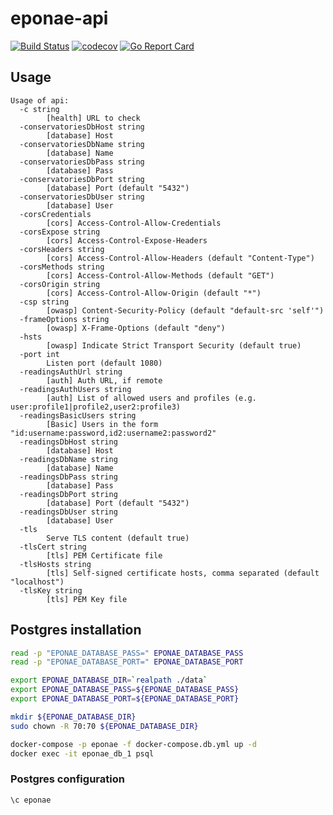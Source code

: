 # eponae-api

[![Build Status](https://travis-ci.org/ViBiOh/eponae-api.svg?branch=master)](https://travis-ci.org/ViBiOh/eponae-api)
[![codecov](https://codecov.io/gh/ViBiOh/eponae-api/branch/master/graph/badge.svg)](https://codecov.io/gh/ViBiOh/eponae-api)
[![Go Report Card](https://goreportcard.com/badge/github.com/ViBiOh/eponae-api)](https://goreportcard.com/report/github.com/ViBiOh/eponae-api)

## Usage

```
Usage of api:
  -c string
        [health] URL to check
  -conservatoriesDbHost string
        [database] Host
  -conservatoriesDbName string
        [database] Name
  -conservatoriesDbPass string
        [database] Pass
  -conservatoriesDbPort string
        [database] Port (default "5432")
  -conservatoriesDbUser string
        [database] User
  -corsCredentials
        [cors] Access-Control-Allow-Credentials
  -corsExpose string
        [cors] Access-Control-Expose-Headers
  -corsHeaders string
        [cors] Access-Control-Allow-Headers (default "Content-Type")
  -corsMethods string
        [cors] Access-Control-Allow-Methods (default "GET")
  -corsOrigin string
        [cors] Access-Control-Allow-Origin (default "*")
  -csp string
        [owasp] Content-Security-Policy (default "default-src 'self'")
  -frameOptions string
        [owasp] X-Frame-Options (default "deny")
  -hsts
        [owasp] Indicate Strict Transport Security (default true)
  -port int
        Listen port (default 1080)
  -readingsAuthUrl string
        [auth] Auth URL, if remote
  -readingsAuthUsers string
        [auth] List of allowed users and profiles (e.g. user:profile1|profile2,user2:profile3)
  -readingsBasicUsers string
        [Basic] Users in the form "id:username:password,id2:username2:password2"
  -readingsDbHost string
        [database] Host
  -readingsDbName string
        [database] Name
  -readingsDbPass string
        [database] Pass
  -readingsDbPort string
        [database] Port (default "5432")
  -readingsDbUser string
        [database] User
  -tls
        Serve TLS content (default true)
  -tlsCert string
        [tls] PEM Certificate file
  -tlsHosts string
        [tls] Self-signed certificate hosts, comma separated (default "localhost")
  -tlsKey string
        [tls] PEM Key file
```

## Postgres installation

```bash
read -p "EPONAE_DATABASE_PASS=" EPONAE_DATABASE_PASS
read -p "EPONAE_DATABASE_PORT=" EPONAE_DATABASE_PORT

export EPONAE_DATABASE_DIR=`realpath ./data`
export EPONAE_DATABASE_PASS=${EPONAE_DATABASE_PASS}
export EPONAE_DATABASE_PORT=${EPONAE_DATABASE_PORT}

mkdir ${EPONAE_DATABASE_DIR}
sudo chown -R 70:70 ${EPONAE_DATABASE_DIR}

docker-compose -p eponae -f docker-compose.db.yml up -d
docker exec -it eponae_db_1 psql
```

### Postgres configuration

```sql
\c eponae
```

